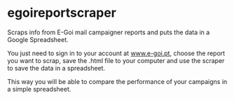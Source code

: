 egoireportscraper
=================

Scraps info from E-Goi mail campaigner reports and puts the data in a Google Spreadsheet.

You just need to sign in to your account at www.e-goi.pt, choose the report you want to scrap, save the .html file to your 
computer and use the scraper to save the data in a spreadsheet.

This way you will be able to compare the performance of your campaigns in a simple spreadsheet.
